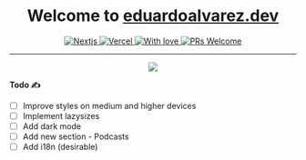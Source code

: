 <h1 align="center">
  Welcome to <a href="https://eduardoalvarez.dev">eduardoalvarez.dev</a>
</h1>
<p align="center">
  <a href="https://nextjs.org/">
    <img alt="Nextjs" src="https://img.shields.io/badge/Made%20with-NextJS-blue.svg">
  </a>
  <a href="https://vercel.com/">
    <img alt="Vercel" src="https://img.shields.io/badge/Hosted%20in-Vercel-000000.svg">
  </a>
  <a href="https://eduardoalvarez.dev">
    <img alt="With love" src="https://img.shields.io/badge/Developed%20with-♡-red">
  </a>
  <a href="http://makeapullrequest.com">
    <img alt="PRs Welcome" src="https://img.shields.io/badge/PRs-welcome-brightgreen.svg">
  </a>
</p>

---

<p align="center">
  <img src="https://eduardoalvarez.dev/images/author/super-pixel.png?raw=true" />
</p>

<p align="left"><strong>Todo ✍️</strong></p>

- [ ] Improve styles on medium and higher devices
- [ ] Implement lazysizes
- [ ] Add dark mode
- [ ] Add new section - Podcasts
- [ ] Add i18n (desirable)
